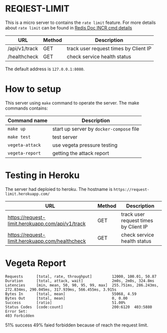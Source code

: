 # REQIEST-LIMIT

This is a micro server to contains the `rate limit` feature. For more details about `rate limit` can be found in [Redis Doc INCR cmd details](https://redis.io/commands/incr)

| URL | Method | Description |
|-----|--------|-------------|
|/api/v1/track| GET | track user request times by Client IP|
|/healthcheck| GET | check service health status|

The default address is `127.0.0.1:8080`.

# How to setup

This server using `make` command to operate the server. The make commands contains:

| Command name | Description |
|-------------|-------------|
| `make up` | start up server by `docker-compose` file|
|`make test`| test server|
|`vegeta-attack`| use vegeta pressure testing|
|`vegeta-report`| getting the attack report|


# Testing in Heroku

The server had deploied to heroku. The hostname is `https://request-limit.herokuapp.com/`

| URL | Method |Description |
|-------------|------------|-------------|
| https://request-limit.herokuapp.com/api/v1/track | GET | track user request times by Client IP|
| https://request-limit.herokuapp.com/healthcheck | GET | check service health status|

# Vegeta Report

```
Requests      [total, rate, throughput]         12000, 100.01, 50.87
Duration      [total, attack, wait]             2m0s, 2m0s, 324.8ms
Latencies     [min, mean, 50, 90, 95, 99, max]  255.751ms, 286.243ms, 272.834ms, 290.045ms, 317.939ms, 566.455ms, 3.915s
Bytes In      [total, mean]                     55068, 4.59
Bytes Out     [total, mean]                     0, 0.00
Success       [ratio]                           51.00%
Status Codes  [code:count]                      200:6120  403:5880  
Error Set:
403 Forbidden
```

51% success 49% faied forbidden because of reach the request limit.
